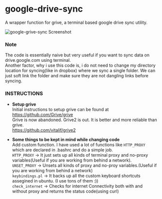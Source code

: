 # google-drive-sync
A wrapper function for grive, a terminal based google drive sync utility.  
  


![google-grive-sync Screenshot][logo]

[logo]: http://i.imgur.com/3J9KuQX.png "google-grive-sync Screenshot"


### Note  
The code is essentially naive but very useful if you want to sync data on drive.google.com using terminal.  
Another factor, why i use this code is, i do not need to change my directory location for syncing(like in dropbox) where we sync a single folder. We can just soft link the folder and make sure they are not dangling links before syncing.  



### INSTRUCTIONS  
- <b>Setup grive</b>  
Initial instructions to setup grive can be found at  
https://github.com/Grive/grive  
Grive is now abandoned. Grive2 is out. It is better and more reliable than grive.    
https://github.com/vitalif/grive2  


- <b>Some things to be kept in mind while changing code</b>  
Add custom function. I have used a lot of functions like `HTTP_PROXY` which are declared in .bashrc and do a simple job.  
`HTTP_PROXY`    ->    It just sets up all kinds of terminal proxy and no-proxy variables(Useful if you are working from behind a network).  
`UNSET_PROXY`   ->    Unsets all kinds of proxy and no-proy variables.(Useful if you are working from behind a network)  
`keybindings.pl`  ->  It backs up all the custom keyboard shortcuts assegined in ubuntu. (I use tons of them :))  
`check_internet`  ->  Checks for internet Connectivity both with and without proxy and returns the status code(using curl)  
